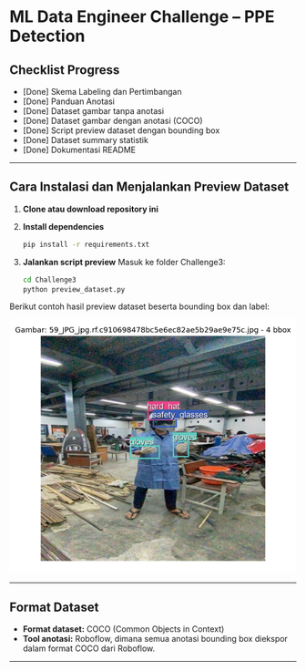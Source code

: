 # ML Data Engineer Challenge – PPE Detection

## Checklist Progress

- [Done] Skema Labeling dan Pertimbangan
- [Done] Panduan Anotasi
- [Done] Dataset gambar tanpa anotasi
- [Done] Dataset gambar dengan anotasi (COCO)
- [Done] Script preview dataset dengan bounding box
- [Done] Dataset summary statistik
- [Done] Dokumentasi README

---

## Cara Instalasi dan Menjalankan Preview Dataset

1. **Clone atau download repository ini**
2. **Install dependencies**

   ```bash
   pip install -r requirements.txt
   ```

3. **Jalankan script preview**
   Masuk ke folder Challenge3:

   ```bash
   cd Challenge3
   python preview_dataset.py
   ```

Berikut contoh hasil preview dataset beserta bounding box dan label:

![contoh_preview](image.png)

---

## Format Dataset

- **Format dataset:** COCO (Common Objects in Context)
- **Tool anotasi:** Roboflow, dimana semua anotasi bounding box diekspor dalam format COCO dari Roboflow.

---
